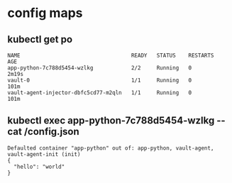 # config maps

## kubectl get po

```
NAME                                   READY   STATUS    RESTARTS   AGE
app-python-7c788d5454-wzlkg            2/2     Running   0          2m19s
vault-0                                1/1     Running   0          101m
vault-agent-injector-dbfc5cd77-m2qln   1/1     Running   0          101m
```

## kubectl exec app-python-7c788d5454-wzlkg -- cat /config.json

```
Defaulted container "app-python" out of: app-python, vault-agent, vault-agent-init (init)
{
  "hello": "world"
}
```

